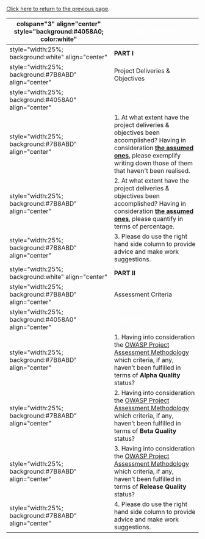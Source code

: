 [Click here to return to the previous
page](Project_Information:template_WSFuzzer_Project "wikilink").

| colspan="3" align="center" style="background:\#4058A0; color:white" | <font color="white">**FINAL REVIEW**                                                                                                                                                                                                                      |
| ------------------------------------------------------------------- | --------------------------------------------------------------------------------------------------------------------------------------------------------------------------------------------------------------------------------------------------------- |
| style="width:25%; background:white" align="center"                  | **PART I**                                                                                                                                                                                                                                                |
| style="width:25%; background:\#7B8ABD" align="center"               | Project Deliveries & Objectives                                                                                                                                                                                                                           |
| style="width:25%; background:\#4058A0" align="center"               | <font color="white">**QUESTIONS**                                                                                                                                                                                                                         |
| style="width:25%; background:\#7B8ABD" align="center"               | 1\. At what extent have the project deliveries & objectives been accomplished? Having in consideration [**the assumed ones**](:Category:OWASP_WSFuzzer_Project#Goals "wikilink"), please exemplify writing down those of them that haven't been realised. |
| style="width:25%; background:\#7B8ABD" align="center"               | 2\. At what extent have the project deliveries & objectives been accomplished? Having in consideration [**the assumed ones**](:Category:OWASP_WSFuzzer_Project#Goals "wikilink"), please quantify in terms of percentage.                                 |
| style="width:25%; background:\#7B8ABD" align="center"               | 3\. Please do use the right hand side column to provide advice and make work suggestions.                                                                                                                                                                 |
| style="width:25%; background:white" align="center"                  | **PART II**                                                                                                                                                                                                                                               |
| style="width:25%; background:\#7B8ABD" align="center"               | Assessment Criteria                                                                                                                                                                                                                                       |
| style="width:25%; background:\#4058A0" align="center"               | <font color="white">**QUESTIONS**                                                                                                                                                                                                                         |
| style="width:25%; background:\#7B8ABD" align="center"               | 1\. Having into consideration the [OWASP Project Assessment Methodology](:Category:OWASP_Project_Assessment "wikilink") which criteria, if any, haven’t been fulfilled in terms of **Alpha Quality** status?                                              |
| style="width:25%; background:\#7B8ABD" align="center"               | 2\. Having into consideration the [OWASP Project Assessment Methodology](:Category:OWASP_Project_Assessment "wikilink") which criteria, if any, haven’t been fulfilled in terms of **Beta Quality** status?                                               |
| style="width:25%; background:\#7B8ABD" align="center"               | 3\. Having into consideration the [OWASP Project Assessment Methodology](:Category:OWASP_Project_Assessment "wikilink") which criteria, if any, haven’t been fulfilled in terms of **Release Quality** status?                                            |
| style="width:25%; background:\#7B8ABD" align="center"               | 4\. Please do use the right hand side column to provide advice and make work suggestions.                                                                                                                                                                 |